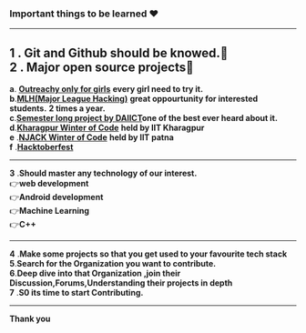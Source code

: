 ###  Important things to be learned ❤        

------------------------------------------------------------------------------------------------------------------------------------       

**1** . **Git and Github should be knowed.👑**   
**2** . **Major open source projects🥇**  
--------------------------------------------------------------------------------------------------------------------------------------  

   **a**. [**Outreachy only for girls**](https://www.outreachy.org/) **every girl need to try it.**                                    
   **b**.[**MLH(Major League Hacking)**](https://mlh.io/) **great oppourtunity for interested students.** **2 times a year.**                                                                             
   **c**.[**Semester long project by DAIICT**](https://slop.dscdaiict.in/)**one of the best ever heard about it.**                                    
   **d**.[**Kharagpur Winter of Code**](https://wiki.metakgp.org/w/Kharagpur_Winter_of_Code)  **held by IIT Kharagpur**                         
   **e** .[**NJACK Winter of Code**](https://njackwinterofcode.github.io/) **held by IIT patna**                     
   **f** .[**Hacktoberfest**](https://hacktoberfest.digitalocean.com/)               
   
-------------------------------------------------------------------------------------------------------------------------------------- 
**3** .**Should master any technology of our interest.**                                 
👉**web development**                                                              
👉**Android development**                                                        
👉**Machine Learning**                                          
👉**C++**                                                             
 
--------------------------------------------------------------------------------------------------------------------------------------
**4** .**Make some projects so that you get used to your favourite tech stack**              
**5**.**Search for the Organization you want to contribute.**           
**6**.**Deep dive into that Organization ,join their Discussion,Forums,Understanding their projects in depth**               
**7** .**S0 its time to start Contributing.**                  

-------------------------------------------------------------------------------------------------------------------------------------- 
**Thank you**                      
